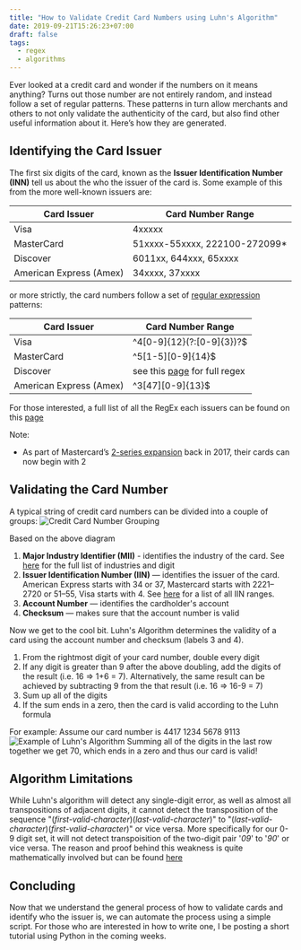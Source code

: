 ```yaml
---
title: "How to Validate Credit Card Numbers using Luhn's Algorithm"
date: 2019-09-21T15:26:23+07:00
draft: false
tags:
  - regex
  - algorithms
---
```



Ever looked at a credit card and wonder if the numbers on it means anything? Turns out those number are not entirely random, and instead follow a set of regular patterns. These patterns in turn allow merchants and others to not only validate the authenticity of the card, but also find other useful information about it. Here’s how they are generated.

## Identifying the Card Issuer

The first six digits of the card, known as the **Issuer Identification Number (INN)** tell us about the who the issuer of the card is. Some example of this from the more well-known issuers are:

| Card Issuer             | Card Number Range              |
| ----------------------- | ------------------------------ |
| Visa                    | 4xxxxx                         |
| MasterCard              | 51xxxx-55xxxx, 222100-272099\* |
| Discover                | 6011xx, 644xxx, 65xxxx         |
| American Express (Amex) | 34xxxx, 37xxxx                 |

or more strictly, the card numbers follow a set of [regular expression](https://en.wikipedia.org/wiki/Regular_expression) patterns:

| Card Issuer             | Card Number Range                                                                                          |
| ----------------------- | ---------------------------------------------------------------------------------------------------------- |
| Visa                    | ^4[0-9]{12}(?:[0-9]{3})?\$                                                                                 |
| MasterCard              | ^5[1-5][0-9]{14}\$                                                                                         |
| Discover                | see this [page](https://gist.github.com/michaelkeevildown/9096cd3aac9029c4e6e05588448a8841) for full regex |
| American Express (Amex) | ^3[47][0-9]{13}\$                                                                                          |

For those interested, a full list of all the RegEx each issuers can be found on this [page](https://gist.github.com/michaelkeevildown/9096cd3aac9029c4e6e05588448a8841)

Note:

- As part of Mastercard’s [2-series expansion](https://www.mastercard.us/en-us/issuers/get-support/2-series-bin-expansion.html) back in 2017, their cards can now begin with 2

## Validating the Card Number

A typical string of credit card numbers can be divided into a couple of groups:
![Credit Card Number Grouping](/images/card-number-group.png)

Based on the above diagram

1. **Major Industry Identifier (MII)** - identifies the industry of the card. See [here](https://en.wikipedia.org/wiki/ISO/IEC_7812#Major_industry_identifier) for the full list of industries and digit
2. **Issuer Identification Number (IIN)** — identifies the issuer of the card. American Express starts with 34 or 37, Mastercard starts with 2221–2720 or 51–55, Visa starts with 4. See [here](<https://en.wikipedia.org/wiki/Payment_card_number#Issuer_identification_number_(IIN)>) for a list of all IIN ranges.
3. **Account Number** — identifies the cardholder's account
4. **Checksum** — makes sure that the account number is valid

Now we get to the cool bit. Luhn's Algorithm determines the validity of a card using the account number and checksum (labels 3 and 4).

1. From the rightmost digit of your card number, double every digit
2. If any digit is greater than 9 after the above doubling, add the digits of the result (i.e. 16 => 1+6 = 7). Alternatively, the same result can be achieved by subtracting 9 from the that result (i.e. 16 => 16-9 = 7)
3. Sum up all of the digits
4. If the sum ends in a zero, then the card is valid according to the Luhn formula

For example: Assume our card number is 4417 1234 5678 9113
![Example of Luhn's Algorithm](/images/luhns-algorithm-example.png)
Summing all of the digits in the last row together we get 70, which ends in a zero and thus our card is valid!

## Algorithm Limitations

While Luhn's algorithm will detect any single-digit error, as well as almost all transpositions of adjacent digits, it cannot detect the transposition of the sequence "(*first-valid-character*)(*last-valid-character*)" to "(*last-valid-character*)(*first-valid-character*)" or vice versa. More specifically for our 0-9 digit set, it will not detect transpoisition of the two-digit pair '*09*' to '*90*' or vice versa. The reason and proof behind this weakness is quite mathematically involved but can be found [here](https://www.academia.edu/19957955/Transposition_Error_Detection_in_Luhn_s_Algorithm)

## Concluding

Now that we understand the general process of how to validate cards and identify who the issuer is, we can automate the process using a simple script. For those who are interested in how to write one, I be posting a short tutorial using Python in the coming weeks.  
